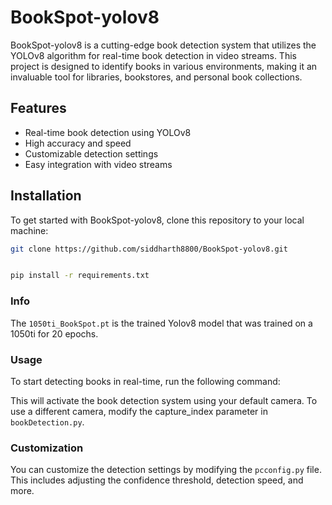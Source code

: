 # BookSpot-yolov8

BookSpot-yolov8 is a cutting-edge book detection system that utilizes the YOLOv8 algorithm for real-time book detection in video streams. 
This project is designed to identify books in various environments, making it an invaluable tool for libraries, bookstores, and personal book collections.

## Features

- Real-time book detection using YOLOv8
- High accuracy and speed
- Customizable detection settings
- Easy integration with video streams

## Installation

To get started with BookSpot-yolov8, clone this repository to your local machine:

```sh
git clone https://github.com/siddharth8800/BookSpot-yolov8.git


pip install -r requirements.txt
```


### Info
The `1050ti_BookSpot.pt` is the trained Yolov8 model that was trained on a 1050ti for 20 epochs.

### Usage
To start detecting books in real-time, run the following command:

This will activate the book detection system using your default camera. To use a different camera, modify the capture_index parameter in `bookDetection.py`.

### Customization
You can customize the detection settings by modifying the `pcconfig.py` file. This includes adjusting the confidence threshold, detection speed, and more.
